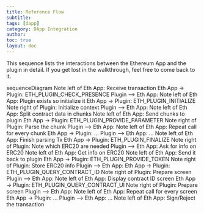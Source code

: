 ```yaml
---
title: Reference Flow
subtitle:
tags: [dapp]
category: DApp Integration
author:
toc: true
layout: doc
---
```


This sequence lists the interactions between the Ethereum App and the plugin in detail. If you get lost in the walkthrough, feel free to come back to it.

<div class="mermaid"> 
sequenceDiagram 
    Note left of Eth App: Receive transaction 
    Eth App -> Plugin: ETH_PLUGIN_CHECK_PRESENCE 
    Plugin --> Eth App: 
    Note left of Eth App: Plugin exists so initialize it 
    Eth App -> Plugin: ETH_PLUGIN_INITIALIZE 
    Note right of Plugin: Initialize context 
    Plugin --> Eth App: 
    Note left of Eth App: Split contract data in chunks 
    Note left of Eth App: Send chunks to plugin 
    Eth App -> Plugin: ETH_PLUGIN_PROVIDE_PARAMETER 
    Note right of Plugin: Parse the chunk 
    Plugin --> Eth App: 
    Note left of Eth App: Repeat call for every chunk 
    Eth App -> Plugin: ... 
    Plugin --> Eth App: ... 
    Note left of Eth App: Finish parsing Tx 
    Eth App -> Plugin: ETH_PLUGIN_FINALIZE 
    Note right of Plugin: Note which ERC20 are needed 
    Plugin --> Eth App: Ask for info on ERC20 
    Note left of Eth App: Get info on ERC20 
    Note left of Eth App: Send it back to plugin 
    Eth App -> Plugin: ETH_PLUGIN_PROVIDE_TOKEN 
    Note right of Plugin: Store ERC20 info 
    Plugin --> Eth App: 
    Eth App -> Plugin: ETH_PLUGIN_QUERY_CONTRACT_ID 
    Note right of Plugin: Prepare screen 
    Plugin --> Eth App: 
    Note left of Eth App: Display contract ID screen 
    Eth App -> Plugin: ETH_PLUGIN_QUERY_CONTRACT_UI 
    Note right of Plugin: Prepare screen 
    Plugin --> Eth App: 
    Note left of Eth App: Repeat call for every screen 
    Eth App -> Plugin: ... 
    Plugin --> Eth App: ... 
    Note left of Eth App: Sign/Reject the transaction 
</div> 
<script async src="https://unpkg.com/mermaid@8.2.3/dist/mermaid.min.js"></script> 



